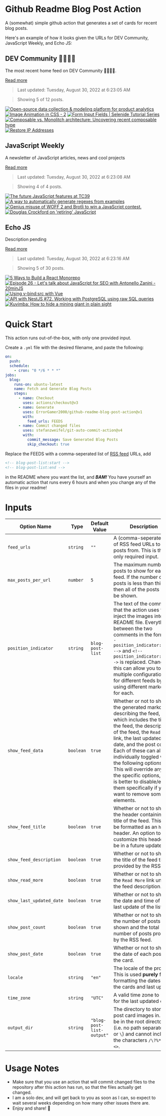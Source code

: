 # Github Readme Blog Post Action

A (somewhat) simple github action that generates a set of cards for recent blog posts.

Here's an example of how it looks given the URLs for DEV Community, JavaScript Weekly, and Echo JS:

<!-- post-list:start -->
## DEV Community 👩‍💻👨‍💻

The most recent home feed on DEV Community 👩‍💻👨‍💻.

[Read more](https://dev.to)
> Last updated: Tuesday, August 30, 2022 at 6:23:05 AM

> Showing 5 of 12 posts.

[![Open-source data collection & modeling platform for product analytics](https://raw.githubusercontent.com/ErrorGamer2000/github-readme-blog-post-action/main/generated_files/DEV_Community_👩‍💻👨‍💻/Open-source_data_collection___modeling_platform_for_product_analytics.svg)](https://dev.to/ivarpruijn/open-source-data-collection-modeling-platform-for-product-analytics-3c7k)
[![Image Animation in CSS - 2](https://raw.githubusercontent.com/ErrorGamer2000/github-readme-blog-post-action/main/generated_files/DEV_Community_👩‍💻👨‍💻/Image_Animation_in_CSS_-_2.svg)](https://dev.to/shubhamtiwari909/image-animation-in-css-2-1o3l)
[![Form Input Fields | Selenide Tutorial Series](https://raw.githubusercontent.com/ErrorGamer2000/github-readme-blog-post-action/main/generated_files/DEV_Community_👩‍💻👨‍💻/Form_Input_Fields___Selenide_Tutorial_Series.svg)](https://dev.to/automationbro/form-input-fields-selenide-tutorial-series-492o)
[![Composable vs. Monolitch architecture: Uncovering recent composable hype](https://raw.githubusercontent.com/ErrorGamer2000/github-readme-blog-post-action/main/generated_files/DEV_Community_👩‍💻👨‍💻/Composable_vs._Monolitch_architecture__Uncovering_recent_composable_hype.svg)](https://dev.to/medusajs/composable-vs-monolitch-architecture-uncovering-recent-composable-hype-5d06)
[![Restore IP Addresses](https://raw.githubusercontent.com/ErrorGamer2000/github-readme-blog-post-action/main/generated_files/DEV_Community_👩‍💻👨‍💻/Restore_IP_Addresses.svg)](https://dev.to/salahelhossiny/restore-ip-addresses-16h7)


## JavaScript Weekly

A newsletter of JavaScript articles, news and cool projects

[Read more](https://javascriptweekly.com/)
> Last updated: Tuesday, August 30, 2022 at 6:23:08 AM

> Showing 4 of 4 posts.

[![The future JavaScript features at TC39](https://raw.githubusercontent.com/ErrorGamer2000/github-readme-blog-post-action/main/generated_files/JavaScript_Weekly/The_future_JavaScript_features_at_TC39.svg)](https://javascriptweekly.com/issues/603)
[![A way to automatically generate regexes from examples](https://raw.githubusercontent.com/ErrorGamer2000/github-readme-blog-post-action/main/generated_files/JavaScript_Weekly/A_way_to_automatically_generate_regexes_from_examples.svg)](https://javascriptweekly.com/issues/602)
[![Genius misuse of WOFF 2 and Brotli to win a JavaScript contest.](https://raw.githubusercontent.com/ErrorGamer2000/github-readme-blog-post-action/main/generated_files/JavaScript_Weekly/Genius_misuse_of_WOFF_2_and_Brotli_to_win_a_JavaScript_contest..svg)](https://javascriptweekly.com/issues/601)
[![Douglas Crockford on 'retiring' JavaScript](https://raw.githubusercontent.com/ErrorGamer2000/github-readme-blog-post-action/main/generated_files/JavaScript_Weekly/Douglas_Crockford_on_'retiring'_JavaScript.svg)](https://javascriptweekly.com/issues/600)


## Echo JS

Description pending

[Read more](
http://www.echojs.com
)
> Last updated: Tuesday, August 30, 2022 at 6:23:16 AM

> Showing 5 of 30 posts.

[![5 Ways to Build a React Monorepo](https://raw.githubusercontent.com/ErrorGamer2000/github-readme-blog-post-action/main/generated_files/_Echo_JS_/5_Ways_to_Build_a_React_Monorepo.svg)](https://blog.bitsrc.io/5-ways-to-build-a-react-monorepo-a294b6c5b0ac)
[![Episode 26 - Let's talk about JavaScript for SEO with Antonello Zanini - 20minJS](https://raw.githubusercontent.com/ErrorGamer2000/github-readme-blog-post-action/main/generated_files/_Echo_JS_/Episode_26_-_Let's_talk_about_JavaScript_for_SEO_with_Antonello_Zanini_-_20minJS.svg)](https://podcast.20minjs.com/1952066/11221113-episode-26-let-s-talk-about-javascript-for-seo-with-antonello-zanini)
[![Using v-bind:src with Vue](https://raw.githubusercontent.com/ErrorGamer2000/github-readme-blog-post-action/main/generated_files/_Echo_JS_/Using_v-bind_src_with_Vue.svg)](
https://masteringjs.io/tutorials/vue/v-bind-src
)
[![API with NestJS #72. Working with PostgreSQL using raw SQL queries](https://raw.githubusercontent.com/ErrorGamer2000/github-readme-blog-post-action/main/generated_files/_Echo_JS_/API_with_NestJS__72._Working_with_PostgreSQL_using_raw_SQL_queries.svg)](http://wanago.io/2022/08/29/api-nestjs-postgresql-raw-sql-queries/)
[![Kuvimba: How to hide a mining giant in plain sight](https://raw.githubusercontent.com/ErrorGamer2000/github-readme-blog-post-action/main/generated_files/_Echo_JS_/Kuvimba__How_to_hide_a_mining_giant_in_plain_sight.svg)](https://bulawayo24.com/index-id-news-sc-local-byo-197609.html)


<!-- post-list:end -->

# Quick Start

This action runs out-of-the-box, with only one provided input.

Create a `.yml` file with the desired filename, and paste the following:

```yml
on:
  push:
  schedule:
    - cron: "0 */6 * * *"
jobs:
  blog:
    runs-on: ubuntu-latest
    name: Fetch and Generate Blog Posts
    steps:
      - name: Checkout
        uses: actions/checkout@v3
      - name: Generate
        uses: ErrorGamer2000/github-readme-blog-post-action@v1
        with:
          feed_urls: FEEDS
      - name: Commit changed files
        uses: stefanzweifel/git-auto-commit-action@v4
        with:
          commit_message: Save Generated Blog Posts
          skip_checkout: true
```

Replace the FEEDS with a comma-seperated list of [RSS feed](https://rss.com/blog/how-do-rss-feeds-work/) URLs, add

```md
<!-- blog-post-list:start -->
<!-- blog-post-list:end -->
```

in the README where you want the list, and **_BAM!_** You have yourself an automatic action that runs every 6 hours and when you change any of the files in your readme!

# Inputs

<table>
  <thead>
    <tr>
      <th>Option Name</th>
      <th>Type</th>
      <th>Default Value</th>
      <th>Description</th>
    </tr>
  </thead>
  <tbody>
    <tr>
      <td><code>feed_urls</code></td>
      <td><code>string</code></td>
      <td><code>""</code></td>
      <td>A (comma-seperated) list of RSS feed URLs to load posts from. This is the only required input.</td>
    </tr>
    <tr>
      <td><code>max_posts_per_url</code></td>
      <td><code>number</code></td>
      <td><code>5</code></td>
      <td>The maximum number of posts to show for each feed. If the number of posts is less than this, then all of the posts will be shown.</td>
    </tr>
    <tr>
      <td><code>position_indicator</code></td>
      <td><code>string</code></td>
      <td><code>blog-post-list</code></td>
      <td>The text of the comments that the action uses to inject the images into the README file. Everything between the two comments in the form <code>&lt;!-- position_indicator:start --&gt;</code> and <code>&lt;!-- position_indicator:end --&gt;</code> is replaced. Changing this can allow you to use multiple configurations for different feeds by using different markers for each.</td>
    </tr>
    <tr>
      <td><code>show_feed_data</code></td>
      <td><code>boolean</code></td>
      <td><code>true</code></td>
      <td>Whether or not to show the generated markdown describing the feed, which includes the title of the feed, the description of the feed, the <code>Read More</code> link, the last updated date, and the post count. Each of these can also be individually toggled with the following options. This will override any of the specific options, so it is better to disable/enable them specifically if you want to remove some elements.</td>
    </tr>
    <tr>
      <td><code>show_feed_title</code></td>
      <td><code>boolean</code></td>
      <td><code>true</code></td>
      <td>Whether or not to show the header containing the title of the feed. This will be formatted as an <code>h2</code> header. An option to customize this header will be in a future update.</td>
    </tr>
    <tr>
      <td><code>show_feed_description</code></td>
      <td><code>boolean</code></td>
      <td><code>true</code></td>
      <td>Whether or not to show the title of the feed that is provided by the RSS feed.</td>
    </tr>
    <tr>
      <td><code>show_read_more</code></td>
      <td><code>boolean</code></td>
      <td><code>true</code></td>
      <td>Whether or not to show the <code>Read More</code> link under the feed description.</td>
    </tr>
    <tr>
      <td><code>show_last_updated_date</code></td>
      <td><code>boolean</code></td>
      <td><code>true</code></td>
      <td>Whether or not to show the date and time of the last update of the list.</td>
    </tr>
    <tr>
      <td><code>show_post_count</code></td>
      <td><code>boolean</code></td>
      <td><code>true</code></td>
      <td>Whether or not to show the number of posts shown and the total number of posts provided by the RSS feed.</td>
    </tr>
    <tr>
      <td><code>show_post_date</code></td>
      <td><code>boolean</code></td>
      <td><code>true</code></td>
      <td>Whether or not to show the date of each post on the card.</td>
    </tr>
    <tr>
      <td><code>locale</code></td>
      <td><code>string</code></td>
      <td><code>"en"</code></td>
      <td>The locale of the project. This is used <strong>purely</strong> for formatting the dates of the cards and last update.</td>
    </tr>
    <tr>
      <td><code>time_zone</code></td>
      <td><code>string</code></td>
      <td><code>"UTC"</code></td>
      <td>A valid time zone to use for the last updated date.</td>
    </tr>
    <tr>
      <td><code>output_dir</code></td>
      <td><code>string</code></td>
      <td><code>"blog-post-list-output"</code></td>
      <td>The directory to store the post card images in. Must be in the root directory (i.e. no path separators <code>/</code> or <code>\</code>) and cannot include the characters <code>/\?%*:|"&lt;&gt;</code>.</td>
    </tr>
<!--
    <tr>
      <td><code></code></td>
      <td><cde></cde></td>
      <td><code></code></td>
      <td></td>
    </tr>
-->
  </tbody>
</table>

# Usage Notes

- Make sure that you use an action that will commit changed files to the repository after this action has run, so that the files actually get changed.
- I am a solo dev, and will get back to you as soon as I can, so expect to wait several weeks depending on how many other issues there are.
- Enjoy and share! 🤗
